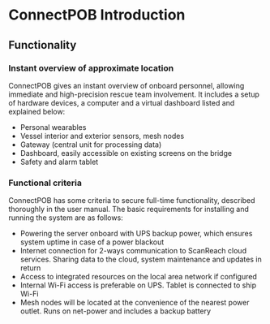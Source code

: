 # ConnectPOB Introduction

## Functionality

### Instant overview of approximate location

ConnectPOB gives an instant overview of onboard personnel, allowing immediate and high-precision rescue team involvement. It
includes a setup of hardware devices, a computer and a virtual dashboard listed and explained below:

- Personal wearables
- Vessel interior and exterior sensors, mesh nodes
- Gateway (central unit for processing data)
- Dashboard, easily accessible on existing screens on the bridge
- Safety and alarm tablet

### Functional criteria

ConnectPOB has some criteria to secure full-time functionality, described thoroughly in the user manual. The basic requirements for
installing and running the system are as follows:

- Powering the server onboard with UPS backup power, which ensures system uptime in case of a power blackout
- Internet connection for 2-ways communication to ScanReach cloud services. Sharing data to the cloud, system maintenance and updates in return
- Access to integrated resources on the local area network if configured
- Internal Wi-Fi access is preferable on UPS. Tablet is connected to ship Wi-Fi
- Mesh nodes will be located at the convenience of the nearest power outlet. Runs on net-power and includes a backup battery
